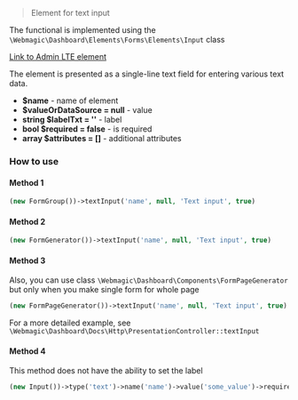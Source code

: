> Element for text input

The functional is implemented using the `\Webmagic\Dashboard\Elements\Forms\Elements\Input` class

[Link to Admin LTE element](https://adminlte.io/themes/v3/pages/forms/general.html)

The element is presented as a single-line text field for entering various text data.

- **$name** - name of element
- **$valueOrDataSource = null** - value
- **string $labelTxt = ''** - label
- **bool $required = false** - is required
- **array $attributes = []** - additional attributes

### How to use

#### Method 1

```php
(new FormGroup())->textInput('name', null, 'Text input', true)
```

#### Method 2

```php
(new FormGenerator())->textInput('name', null, 'Text input', true)
```

#### Method 3

Also, you can use class ``\Webmagic\Dashboard\Components\FormPageGenerator`` but only when you make single form for
whole page

```php
(new FormPageGenerator())->textInput('name', null, 'Text input', true)
```

For a more detailed example, see ``\Webmagic\Dashboard\Docs\Http\PresentationController::textInput``

#### Method 4

This method does not have the ability to set the label

```php
(new Input())->type('text')->name('name')->value('some_value')->required(false)->attrs([])
```